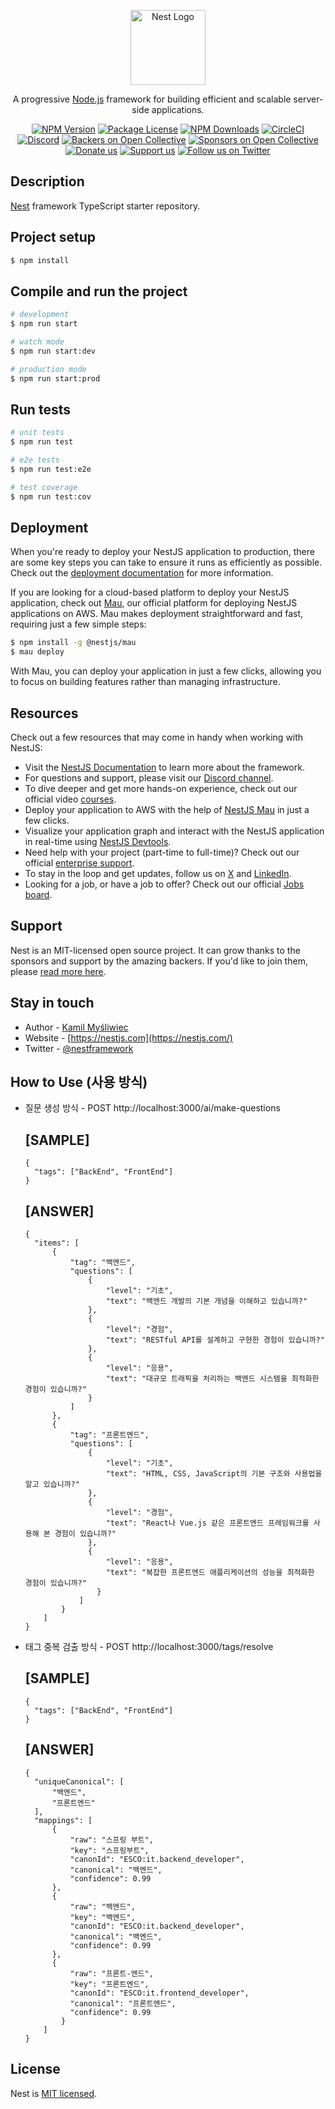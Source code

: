 <p align="center">
  <a href="http://nestjs.com/" target="blank"><img src="https://nestjs.com/img/logo-small.svg" width="120" alt="Nest Logo" /></a>
</p>

[circleci-image]: https://img.shields.io/circleci/build/github/nestjs/nest/master?token=abc123def456
[circleci-url]: https://circleci.com/gh/nestjs/nest

  <p align="center">A progressive <a href="http://nodejs.org" target="_blank">Node.js</a> framework for building efficient and scalable server-side applications.</p>
    <p align="center">
<a href="https://www.npmjs.com/~nestjscore" target="_blank"><img src="https://img.shields.io/npm/v/@nestjs/core.svg" alt="NPM Version" /></a>
<a href="https://www.npmjs.com/~nestjscore" target="_blank"><img src="https://img.shields.io/npm/l/@nestjs/core.svg" alt="Package License" /></a>
<a href="https://www.npmjs.com/~nestjscore" target="_blank"><img src="https://img.shields.io/npm/dm/@nestjs/common.svg" alt="NPM Downloads" /></a>
<a href="https://circleci.com/gh/nestjs/nest" target="_blank"><img src="https://img.shields.io/circleci/build/github/nestjs/nest/master" alt="CircleCI" /></a>
<a href="https://discord.gg/G7Qnnhy" target="_blank"><img src="https://img.shields.io/badge/discord-online-brightgreen.svg" alt="Discord"/></a>
<a href="https://opencollective.com/nest#backer" target="_blank"><img src="https://opencollective.com/nest/backers/badge.svg" alt="Backers on Open Collective" /></a>
<a href="https://opencollective.com/nest#sponsor" target="_blank"><img src="https://opencollective.com/nest/sponsors/badge.svg" alt="Sponsors on Open Collective" /></a>
  <a href="https://paypal.me/kamilmysliwiec" target="_blank"><img src="https://img.shields.io/badge/Donate-PayPal-ff3f59.svg" alt="Donate us"/></a>
    <a href="https://opencollective.com/nest#sponsor"  target="_blank"><img src="https://img.shields.io/badge/Support%20us-Open%20Collective-41B883.svg" alt="Support us"></a>
  <a href="https://twitter.com/nestframework" target="_blank"><img src="https://img.shields.io/twitter/follow/nestframework.svg?style=social&label=Follow" alt="Follow us on Twitter"></a>
</p>
  <!--[![Backers on Open Collective](https://opencollective.com/nest/backers/badge.svg)](https://opencollective.com/nest#backer)
  [![Sponsors on Open Collective](https://opencollective.com/nest/sponsors/badge.svg)](https://opencollective.com/nest#sponsor)-->

## Description

[Nest](https://github.com/nestjs/nest) framework TypeScript starter repository.

## Project setup

```bash
$ npm install
```

## Compile and run the project

```bash
# development
$ npm run start

# watch mode
$ npm run start:dev

# production mode
$ npm run start:prod
```

## Run tests

```bash
# unit tests
$ npm run test

# e2e tests
$ npm run test:e2e

# test coverage
$ npm run test:cov
```

## Deployment

When you're ready to deploy your NestJS application to production, there are some key steps you can take to ensure it runs as efficiently as possible. Check out the [deployment documentation](https://docs.nestjs.com/deployment) for more information.

If you are looking for a cloud-based platform to deploy your NestJS application, check out [Mau](https://mau.nestjs.com), our official platform for deploying NestJS applications on AWS. Mau makes deployment straightforward and fast, requiring just a few simple steps:

```bash
$ npm install -g @nestjs/mau
$ mau deploy
```

With Mau, you can deploy your application in just a few clicks, allowing you to focus on building features rather than managing infrastructure.

## Resources

Check out a few resources that may come in handy when working with NestJS:

- Visit the [NestJS Documentation](https://docs.nestjs.com) to learn more about the framework.
- For questions and support, please visit our [Discord channel](https://discord.gg/G7Qnnhy).
- To dive deeper and get more hands-on experience, check out our official video [courses](https://courses.nestjs.com/).
- Deploy your application to AWS with the help of [NestJS Mau](https://mau.nestjs.com) in just a few clicks.
- Visualize your application graph and interact with the NestJS application in real-time using [NestJS Devtools](https://devtools.nestjs.com).
- Need help with your project (part-time to full-time)? Check out our official [enterprise support](https://enterprise.nestjs.com).
- To stay in the loop and get updates, follow us on [X](https://x.com/nestframework) and [LinkedIn](https://linkedin.com/company/nestjs).
- Looking for a job, or have a job to offer? Check out our official [Jobs board](https://jobs.nestjs.com).

## Support

Nest is an MIT-licensed open source project. It can grow thanks to the sponsors and support by the amazing backers. If you'd like to join them, please [read more here](https://docs.nestjs.com/support).

## Stay in touch

- Author - [Kamil Myśliwiec](https://twitter.com/kammysliwiec)
- Website - [https://nestjs.com](https://nestjs.com/)
- Twitter - [@nestframework](https://twitter.com/nestframework)


## How to Use (사용 방식)

- 질문 생성 
  방식 - POST
  http://localhost:3000/ai/make-questions
  ##  [SAMPLE] 
  ```
  {
    "tags": ["BackEnd", "FrontEnd"]
  }
  ```
  ##  [ANSWER]
  ```
  {
    "items": [
        {
            "tag": "백엔드",
            "questions": [
                {
                    "level": "기초",
                    "text": "백엔드 개발의 기본 개념을 이해하고 있습니까?"
                },
                {
                    "level": "경험",
                    "text": "RESTful API를 설계하고 구현한 경험이 있습니까?"
                },
                {
                    "level": "응용",
                    "text": "대규모 트래픽을 처리하는 백엔드 시스템을 최적화한 경험이 있습니까?"
                }
            ]
        },
        {
            "tag": "프론트엔드",
            "questions": [
                {
                    "level": "기초",
                    "text": "HTML, CSS, JavaScript의 기본 구조와 사용법을 알고 있습니까?"
                },
                {
                    "level": "경험",
                    "text": "React나 Vue.js 같은 프론트엔드 프레임워크를 사용해 본 경험이 있습니까?"
                },
                {
                    "level": "응용",
                    "text": "복잡한 프론트엔드 애플리케이션의 성능을 최적화한 경험이 있습니까?"
                  }
              ]
          }
      ]
  }
  ```

- 태그 중복 검출
  방식 - POST
  http://localhost:3000/tags/resolve
  ##  [SAMPLE] 
  ```
  {
    "tags": ["BackEnd", "FrontEnd"]
  }
  ```
  ##  [ANSWER] 
  ```
  {
    "uniqueCanonical": [
        "백엔드",
        "프론트엔드"
    ],
    "mappings": [
        {
            "raw": "스프링 부트",
            "key": "스프링부트",
            "canonId": "ESCO:it.backend_developer",
            "canonical": "백엔드",
            "confidence": 0.99
        },
        {
            "raw": "백엔드",
            "key": "백엔드",
            "canonId": "ESCO:it.backend_developer",
            "canonical": "백엔드",
            "confidence": 0.99
        },
        {
            "raw": "프론트-엔드",
            "key": "프론트엔드",
            "canonId": "ESCO:it.frontend_developer",
            "canonical": "프론트엔드",
            "confidence": 0.99
          }
      ]
  }

  ```



## License

Nest is [MIT licensed](https://github.com/nestjs/nest/blob/master/LICENSE).
